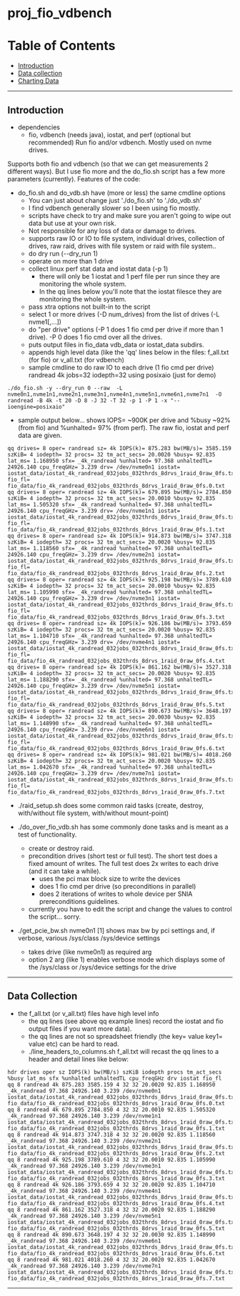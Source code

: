 # proj_fio_vdbench

# Table of Contents
- [Introduction](#introduction)
- [Data collection](#data-collection)
- [Charting Data](#charting-data)

--------------------------------------------------------------------------------
## Introduction
- dependencies 
    - fio, vdbench (needs java), iostat, and perf (optional but recommended)
Run fio and/or vdbench. Mostly used on nvme drives.

Supports both fio and vdbench (so that we can get measurements 2 different ways).
But I use fio more and the do_fio.sh script has a few more parameters (currently).
Features of the code:
- do_fio.sh and do_vdb.sh have (more or less) the same cmdline options
   - You can just about change just './do_fio.sh' to './do_vdb.sh'
   - I find vdbench generally slower so I been using fio mostly.
   - scripts have check to try and make sure you aren't going to wipe out data but use at your own risk.
   - Not responsible for any loss of data or damage to drives.
   - supports raw IO or IO to file system, individual drives, collection of drives, raw raid, drives with file system or raid with file system..
   - do dry run (--dry_run 1)
   - operate on more than 1 drive
   - collect linux perf stat data and iostat data (-p 1)
        - there will only be 1 iostat and 1 perf file per run since they are monitoring the whole system.
        - In the qq lines below you'll note that the iostat filesce they are monitoring the whole system.
   - pass xtra options not built-in to the script
   - select 1 or more drives (-D num_drives) from the list of drives (-L nvme1[,...])
   - do "per drive" options (-P 1 does 1 fio cmd per drive if more than 1 drive). -P 0 does 1 fio cmd over all the drives.
   - puts output files in fio_data vdb_data or iostat_data subdirs.
   - appends high level data (like the 'qq' lines below in the files: f_all.txt (for fio) or v_all.txt (for vdbench)
   - sample cmdline to do raw IO to each drive (1 fio cmd per drive) randread 4k jobs=32 iodepth=32 using posixaio (just for demo)
```
./do_fio.sh -y --dry_run 0 --raw  -L nvme0n1,nvme1n1,nvme2n1,nvme3n1,nvme4n1,nvme5n1,nvme6n1,nvme7n1  -O randread -B 4k -t 20 -D 8 -J 32 -T 32 -p 1 -P 1 -x "--ioengine=posixaio"
```
   - sample output below... shows IOPS= ~900K per drive and %busy ~92% (from fio) and %unhalted= 97% (from perf). The raw fio, iostat and perf data are given.
```
qq drives= 8 oper= randread sz= 4k IOPS(k)= 875.283 bw(MB/s)= 3585.159 szKiB= 4 iodepth= 32 procs= 32 tm_act_secs= 20.0020 %busy= 92.835 lat_ms= 1.168950 sfx= _4k_randread %unhalted= 97.368 unhaltedTL= 24926.140 cpu_freqGHz= 3.239 drv= /dev/nvme0n1 iostat= iostat_data/iostat_4k_randread_032jobs_032thrds_8drvs_1raid_0raw_0fs.txt fio_fl= fio_data/fio_4k_randread_032jobs_032thrds_8drvs_1raid_0raw_0fs.0.txt
qq drives= 8 oper= randread sz= 4k IOPS(k)= 679.895 bw(MB/s)= 2784.850 szKiB= 4 iodepth= 32 procs= 32 tm_act_secs= 20.0010 %busy= 92.835 lat_ms= 1.505320 sfx= _4k_randread %unhalted= 97.368 unhaltedTL= 24926.140 cpu_freqGHz= 3.239 drv= /dev/nvme1n1 iostat= iostat_data/iostat_4k_randread_032jobs_032thrds_8drvs_1raid_0raw_0fs.txt fio_fl= fio_data/fio_4k_randread_032jobs_032thrds_8drvs_1raid_0raw_0fs.1.txt
qq drives= 8 oper= randread sz= 4k IOPS(k)= 914.873 bw(MB/s)= 3747.318 szKiB= 4 iodepth= 32 procs= 32 tm_act_secs= 20.0020 %busy= 92.835 lat_ms= 1.118560 sfx= _4k_randread %unhalted= 97.368 unhaltedTL= 24926.140 cpu_freqGHz= 3.239 drv= /dev/nvme2n1 iostat= iostat_data/iostat_4k_randread_032jobs_032thrds_8drvs_1raid_0raw_0fs.txt fio_fl= fio_data/fio_4k_randread_032jobs_032thrds_8drvs_1raid_0raw_0fs.2.txt
qq drives= 8 oper= randread sz= 4k IOPS(k)= 925.198 bw(MB/s)= 3789.610 szKiB= 4 iodepth= 32 procs= 32 tm_act_secs= 20.0010 %busy= 92.835 lat_ms= 1.105990 sfx= _4k_randread %unhalted= 97.368 unhaltedTL= 24926.140 cpu_freqGHz= 3.239 drv= /dev/nvme3n1 iostat= iostat_data/iostat_4k_randread_032jobs_032thrds_8drvs_1raid_0raw_0fs.txt fio_fl= fio_data/fio_4k_randread_032jobs_032thrds_8drvs_1raid_0raw_0fs.3.txt
qq drives= 8 oper= randread sz= 4k IOPS(k)= 926.186 bw(MB/s)= 3793.659 szKiB= 4 iodepth= 32 procs= 32 tm_act_secs= 20.0020 %busy= 92.835 lat_ms= 1.104710 sfx= _4k_randread %unhalted= 97.368 unhaltedTL= 24926.140 cpu_freqGHz= 3.239 drv= /dev/nvme4n1 iostat= iostat_data/iostat_4k_randread_032jobs_032thrds_8drvs_1raid_0raw_0fs.txt fio_fl= fio_data/fio_4k_randread_032jobs_032thrds_8drvs_1raid_0raw_0fs.4.txt
qq drives= 8 oper= randread sz= 4k IOPS(k)= 861.162 bw(MB/s)= 3527.318 szKiB= 4 iodepth= 32 procs= 32 tm_act_secs= 20.0020 %busy= 92.835 lat_ms= 1.188290 sfx= _4k_randread %unhalted= 97.368 unhaltedTL= 24926.140 cpu_freqGHz= 3.239 drv= /dev/nvme5n1 iostat= iostat_data/iostat_4k_randread_032jobs_032thrds_8drvs_1raid_0raw_0fs.txt fio_fl= fio_data/fio_4k_randread_032jobs_032thrds_8drvs_1raid_0raw_0fs.5.txt
qq drives= 8 oper= randread sz= 4k IOPS(k)= 890.673 bw(MB/s)= 3648.197 szKiB= 4 iodepth= 32 procs= 32 tm_act_secs= 20.0030 %busy= 92.835 lat_ms= 1.148990 sfx= _4k_randread %unhalted= 97.368 unhaltedTL= 24926.140 cpu_freqGHz= 3.239 drv= /dev/nvme6n1 iostat= iostat_data/iostat_4k_randread_032jobs_032thrds_8drvs_1raid_0raw_0fs.txt fio_fl= fio_data/fio_4k_randread_032jobs_032thrds_8drvs_1raid_0raw_0fs.6.txt
qq drives= 8 oper= randread sz= 4k IOPS(k)= 981.021 bw(MB/s)= 4018.260 szKiB= 4 iodepth= 32 procs= 32 tm_act_secs= 20.0020 %busy= 92.835 lat_ms= 1.042670 sfx= _4k_randread %unhalted= 97.368 unhaltedTL= 24926.140 cpu_freqGHz= 3.239 drv= /dev/nvme7n1 iostat= iostat_data/iostat_4k_randread_032jobs_032thrds_8drvs_1raid_0raw_0fs.txt fio_fl= fio_data/fio_4k_randread_032jobs_032thrds_8drvs_1raid_0raw_0fs.7.txt
```

   - ./raid_setup.sh does some common raid tasks (create, destroy, with/without file system, with/without mount-point)

   - ./do_over_fio_vdb.sh has some commonly done tasks and is meant as a test of functionality.
       - create or destroy raid.
       - precondition drives (short test or full test). The short test does a fixed amount of writes. The full test does 2x writes to each drive (and it can take a while).
           - uses the pci max block size to write the devices
           - does 1 fio cmd per drive (so preconditions in parallel)
           - does 2 iterations of writes to whole device per SNIA prereconditions guidelines.
       - currently you have to edit the script and change the values to control the script... sorry.

   - ./get_pcie_bw.sh nvme0n1 [1] shows max bw by pci settings and, if verbose, various /sys/class /sys/device settings
       - takes drive (like nvme0n1) as required arg
       - option 2 arg (like 1) enables verbose mode which displays some of the /sys/class or /sys/device settings for the drive


--------------------------------------------------------------------------------
## Data Collection
- the f_all.txt (or v_all.txt) files have high level info
   - the qq lines (see above qq example lines) record the iostat and fio output files if you want more data).
   - the qq lines are not so spreadsheet friendly (the key= value key1= value etc) can be hard to read.
   - ./line_headers_to_columns.sh f_all.txt will recast the qq lines to a header and detail lines like below:
```
hdr drives oper sz IOPS(k) bw(MB/s) szKiB iodepth procs tm_act_secs %busy lat_ms sfx %unhalted unhaltedTL cpu_freqGHz drv iostat fio_fl
qq 8 randread 4k 875.283 3585.159 4 32 32 20.0020 92.835 1.168950 _4k_randread 97.368 24926.140 3.239 /dev/nvme0n1 iostat_data/iostat_4k_randread_032jobs_032thrds_8drvs_1raid_0raw_0fs.txt fio_data/fio_4k_randread_032jobs_032thrds_8drvs_1raid_0raw_0fs.0.txt
qq 8 randread 4k 679.895 2784.850 4 32 32 20.0010 92.835 1.505320 _4k_randread 97.368 24926.140 3.239 /dev/nvme1n1 iostat_data/iostat_4k_randread_032jobs_032thrds_8drvs_1raid_0raw_0fs.txt fio_data/fio_4k_randread_032jobs_032thrds_8drvs_1raid_0raw_0fs.1.txt
qq 8 randread 4k 914.873 3747.318 4 32 32 20.0020 92.835 1.118560 _4k_randread 97.368 24926.140 3.239 /dev/nvme2n1 iostat_data/iostat_4k_randread_032jobs_032thrds_8drvs_1raid_0raw_0fs.txt fio_data/fio_4k_randread_032jobs_032thrds_8drvs_1raid_0raw_0fs.2.txt
qq 8 randread 4k 925.198 3789.610 4 32 32 20.0010 92.835 1.105990 _4k_randread 97.368 24926.140 3.239 /dev/nvme3n1 iostat_data/iostat_4k_randread_032jobs_032thrds_8drvs_1raid_0raw_0fs.txt fio_data/fio_4k_randread_032jobs_032thrds_8drvs_1raid_0raw_0fs.3.txt
qq 8 randread 4k 926.186 3793.659 4 32 32 20.0020 92.835 1.104710 _4k_randread 97.368 24926.140 3.239 /dev/nvme4n1 iostat_data/iostat_4k_randread_032jobs_032thrds_8drvs_1raid_0raw_0fs.txt fio_data/fio_4k_randread_032jobs_032thrds_8drvs_1raid_0raw_0fs.4.txt
qq 8 randread 4k 861.162 3527.318 4 32 32 20.0020 92.835 1.188290 _4k_randread 97.368 24926.140 3.239 /dev/nvme5n1 iostat_data/iostat_4k_randread_032jobs_032thrds_8drvs_1raid_0raw_0fs.txt fio_data/fio_4k_randread_032jobs_032thrds_8drvs_1raid_0raw_0fs.5.txt
qq 8 randread 4k 890.673 3648.197 4 32 32 20.0030 92.835 1.148990 _4k_randread 97.368 24926.140 3.239 /dev/nvme6n1 iostat_data/iostat_4k_randread_032jobs_032thrds_8drvs_1raid_0raw_0fs.txt fio_data/fio_4k_randread_032jobs_032thrds_8drvs_1raid_0raw_0fs.6.txt
qq 8 randread 4k 981.021 4018.260 4 32 32 20.0020 92.835 1.042670 _4k_randread 97.368 24926.140 3.239 /dev/nvme7n1 iostat_data/iostat_4k_randread_032jobs_032thrds_8drvs_1raid_0raw_0fs.txt fio_data/fio_4k_randread_032jobs_032thrds_8drvs_1raid_0raw_0fs.7.txt
```

--------------------------------------------------------------------------------

